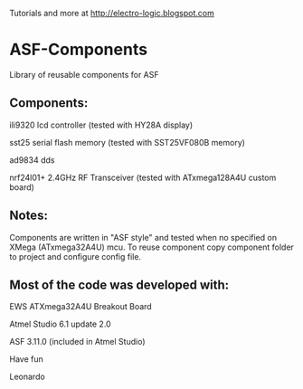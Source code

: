 Tutorials and more at http://electro-logic.blogspot.com

ASF-Components
============

Library of reusable components for ASF

## Components:

ili9320		lcd controller		(tested with HY28A display)

sst25			serial flash memory	(tested with SST25VF080B memory)

ad9834		dds

nrf24l01+		2.4GHz RF Transceiver (tested with ATxmega128A4U custom board)

## Notes:

Components are written in "ASF style" and tested when no specified on XMega (ATxmega32A4U) mcu.
To reuse component copy component folder to project and configure config file.

## Most of the code was developed with:

EWS ATXmega32A4U Breakout Board 

Atmel Studio 6.1 update 2.0 

ASF 3.11.0 (included in Atmel Studio)




Have fun

Leonardo
